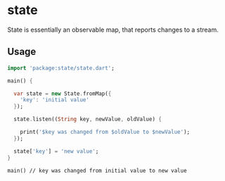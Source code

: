# state

State is essentially an observable map, that reports changes to a stream.

## Usage

```dart
import 'package:state/state.dart';

main() {

  var state = new State.fromMap({
    'key': 'initial value'
  });

  state.listen((String key, newValue, oldValue) {

    print('$key was changed from $oldValue to $newValue');
  });

  state['key'] = 'new value';
}
```

```
main() // key was changed from initial value to new value
```